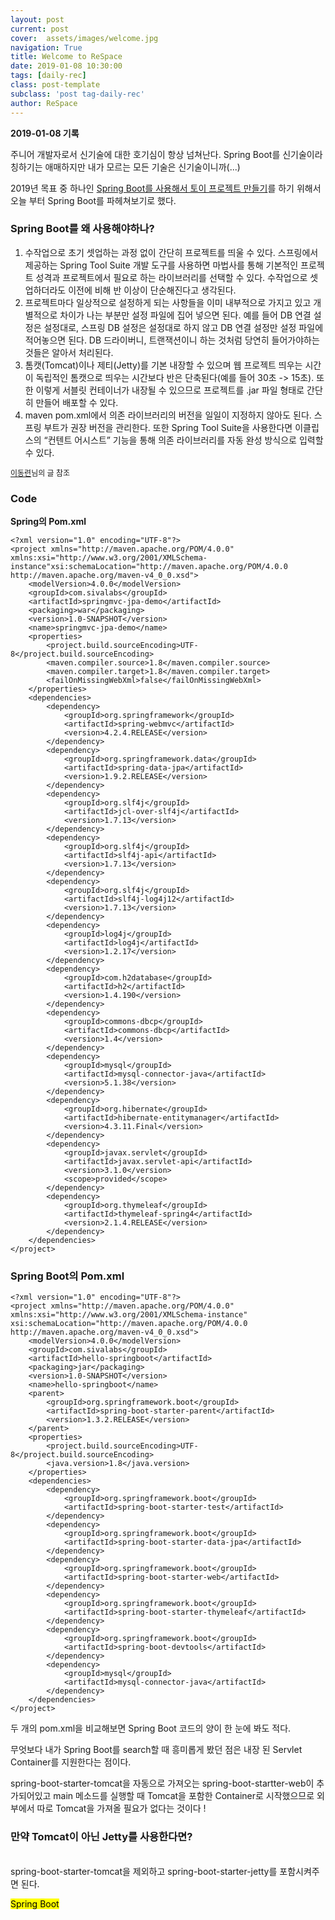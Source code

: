 ```yaml
---
layout: post
current: post
cover:  assets/images/welcome.jpg
navigation: True
title: Welcome to ReSpace
date: 2019-01-08 10:30:00
tags: [daily-rec]
class: post-template
subclass: 'post tag-daily-rec'
author: ReSpace
---
```


**2019-01-08 기록**

주니어 개발자로서 신기술에 대한 호기심이 항상 넘쳐난다.
Spring Boot를 신기술이라 칭하기는 애매하지만 내가 모르는 모든 기술은 신기술이니까(...)

2019년 목표 중 하나인 <a href="#">Spring Boot를 사용해서 토이 프로젝트 만들기</a>를 하기 위해서 오늘 부터 Spring Boot를 파헤쳐보기로 했다.

### Spring Boot를 왜 사용해야하나?
1. 수작업으로 초기 셋업하는 과정 없이 간단히 프로젝트를 띄울 수 있다. 스프링에서 제공하는 Spring Tool Suite 개발 도구를 사용하면 마법사를 통해 기본적인 프로젝트 성격과 프로젝트에서 필요로 하는 라이브러리를 선택할 수 있다. 수작업으로 셋업하더라도 이전에 비해 반 이상이 단순해진다고 생각된다.
2. 프로젝트마다 일상적으로 설정하게 되는 사항들을 이미 내부적으로 가지고 있고 개별적으로 차이가 나는 부분만 설정 파일에 집어 넣으면 된다. 예를 들어 DB 연결 설정은 설정대로, 스프링 DB 설정은 설정대로 하지 않고 DB 연결 설정만 설정 파일에 적어놓으면 된다. DB 드라이버니, 트랜잭션이니 하는 것처럼 당연히 들어가야하는 것들은 알아서 처리된다.
3. 톰캣(Tomcat)이나 제티(Jetty)를 기본 내장할 수 있으며 웹 프로젝트 띄우는 시간이 독립적인 톰캣으로 띄우는 시간보다 반은 단축된다(예를 들어 30초 -> 15초). 또한 이렇게 서블릿 컨테이너가 내장될 수 있으므로 프로젝트를 .jar 파일 형태로 간단히 만들어 배포할 수 있다.
4. maven pom.xml에서 의존 라이브러리의 버전을 일일이 지정하지 않아도 된다. 스프링 부트가 권장 버전을 관리한다. 또한 Spring Tool Suite을 사용한다면 이클립스의 “컨텐트 어시스트” 기능을 통해 의존 라이브러리를 자동 완성 방식으로 입력할 수 있다.
<p style="font-size: 12px;"><a href="https://start.goodtime.co.kr/">이동련</a>님의 글 참조</p>

### Code

**Spring의 Pom.xml**

```
<?xml version="1.0" encoding="UTF-8"?>
<project xmlns="http://maven.apache.org/POM/4.0.0" xmlns:xsi="http://www.w3.org/2001/XMLSchema-instance"xsi:schemaLocation="http://maven.apache.org/POM/4.0.0 
http://maven.apache.org/maven-v4_0_0.xsd">
    <modelVersion>4.0.0</modelVersion>
    <groupId>com.sivalabs</groupId>
    <artifactId>springmvc-jpa-demo</artifactId>
    <packaging>war</packaging>
    <version>1.0-SNAPSHOT</version>
    <name>springmvc-jpa-demo</name>
    <properties>
        <project.build.sourceEncoding>UTF-8</project.build.sourceEncoding>
        <maven.compiler.source>1.8</maven.compiler.source>
        <maven.compiler.target>1.8</maven.compiler.target>      
        <failOnMissingWebXml>false</failOnMissingWebXml>
    </properties>
    <dependencies>
        <dependency>
            <groupId>org.springframework</groupId>
            <artifactId>spring-webmvc</artifactId>
            <version>4.2.4.RELEASE</version>
        </dependency>
        <dependency>
            <groupId>org.springframework.data</groupId>
            <artifactId>spring-data-jpa</artifactId>
            <version>1.9.2.RELEASE</version>
        </dependency>
        <dependency>
            <groupId>org.slf4j</groupId>
            <artifactId>jcl-over-slf4j</artifactId>
            <version>1.7.13</version>
        </dependency>
        <dependency>
            <groupId>org.slf4j</groupId>
            <artifactId>slf4j-api</artifactId>
            <version>1.7.13</version>
        </dependency>
        <dependency>
            <groupId>org.slf4j</groupId>
            <artifactId>slf4j-log4j12</artifactId>
            <version>1.7.13</version>
        </dependency>
        <dependency>
            <groupId>log4j</groupId>
            <artifactId>log4j</artifactId>
            <version>1.2.17</version>
        </dependency>
        <dependency>
            <groupId>com.h2database</groupId>
            <artifactId>h2</artifactId>
            <version>1.4.190</version>
        </dependency>
        <dependency>
            <groupId>commons-dbcp</groupId>
            <artifactId>commons-dbcp</artifactId>
            <version>1.4</version>
        </dependency>
        <dependency>
            <groupId>mysql</groupId>
            <artifactId>mysql-connector-java</artifactId>
            <version>5.1.38</version>
        </dependency>
        <dependency>
            <groupId>org.hibernate</groupId>
            <artifactId>hibernate-entitymanager</artifactId>
            <version>4.3.11.Final</version>
        </dependency>
        <dependency>
            <groupId>javax.servlet</groupId>
            <artifactId>javax.servlet-api</artifactId>
            <version>3.1.0</version>
            <scope>provided</scope>
        </dependency>
        <dependency>
            <groupId>org.thymeleaf</groupId>
            <artifactId>thymeleaf-spring4</artifactId>
            <version>2.1.4.RELEASE</version>
        </dependency>
    </dependencies>
</project>
```

### Spring Boot의 Pom.xml

```
<?xml version="1.0" encoding="UTF-8"?>
<project xmlns="http://maven.apache.org/POM/4.0.0"
xmlns:xsi="http://www.w3.org/2001/XMLSchema-instance"
xsi:schemaLocation="http://maven.apache.org/POM/4.0.0
http://maven.apache.org/maven-v4_0_0.xsd">
    <modelVersion>4.0.0</modelVersion>
    <groupId>com.sivalabs</groupId>
    <artifactId>hello-springboot</artifactId>
    <packaging>jar</packaging>
    <version>1.0-SNAPSHOT</version>
    <name>hello-springboot</name>
    <parent>
        <groupId>org.springframework.boot</groupId>
        <artifactId>spring-boot-starter-parent</artifactId>
        <version>1.3.2.RELEASE</version>
    </parent>
    <properties>
        <project.build.sourceEncoding>UTF-8</project.build.sourceEncoding>
        <java.version>1.8</java.version>
    </properties>
    <dependencies>
        <dependency>
            <groupId>org.springframework.boot</groupId>
            <artifactId>spring-boot-starter-test</artifactId>
        </dependency>
        <dependency>
            <groupId>org.springframework.boot</groupId>
            <artifactId>spring-boot-starter-data-jpa</artifactId>
        </dependency>
        <dependency>
            <groupId>org.springframework.boot</groupId>
            <artifactId>spring-boot-starter-web</artifactId>
        </dependency>
        <dependency>
            <groupId>org.springframework.boot</groupId>
            <artifactId>spring-boot-starter-thymeleaf</artifactId>
        </dependency>
        <dependency>
            <groupId>org.springframework.boot</groupId>
            <artifactId>spring-boot-devtools</artifactId>
        </dependency>
        <dependency>
            <groupId>mysql</groupId>
            <artifactId>mysql-connector-java</artifactId>
        </dependency>
    </dependencies>
</project>
```

두 개의 pom.xml을 비교해보면 Spring Boot 코드의 양이 한 눈에 봐도 적다.

무엇보다 내가 Spring Boot를 search할 때 흥미롭게 봤던 점은 내장 된 Servlet Container를 지원한다는 점이다.

spring-boot-starter-tomcat을 자동으로 가져오는 spring-boot-startter-web이 추가되어있고 main 메소드를 실행할 때 Tomcat을 포함한 Container로 시작했으므로 외부에서 따로 Tomcat을 가져올 필요가 없다는 것이다 !

### 만약 Tomcat이 아닌 Jetty를 사용한다면?
<br>
spring-boot-starter-tomcat을 제외하고 spring-boot-starter-jetty를 포함시켜주면 된다.
 
<p><mark>Spring Boot</mark></p>